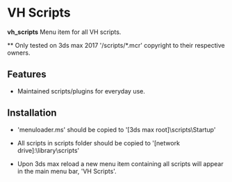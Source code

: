 VH Scripts
=====================================================

**vh_scripts** Menu item for all VH scripts.

** Only tested on 3ds max 2017
'/scripts/\*.mcr' copyright to their respective owners.

Features
----------

- Maintained scripts/plugins for everyday use.

Installation
--------------

- 'menuloader.ms' should be copied to '[3ds max root]\\scripts\\Startup'
- All scripts in scripts folder should be copied to '[network drive]:\\library\\scripts'

- Upon 3ds max reload a new menu item containing all scripts will appear in the main menu bar, 'VH Scripts'.
